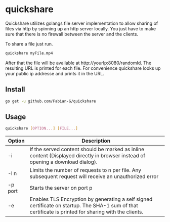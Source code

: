 # quickshare

Quickshare utilizes golangs file server implementation to allow sharing of files via http by spinning up an http server locally. 
You just have to make sure that there is no firewall between the server and the clients.

To share a file just run.

```bash
quickshare myFile.mp4
```

After that the file will be available at http://yourIp:8080/randomId. The resulting URL is printed for each file. For convenience quickshare looks up your public ip addresse and prints it in the URL. 

## Install

```bash
go get -u github.com/Fabian-G/quickshare
```

## Usage

```bash
quickshare [OPTION...] [FILE...]
```

Option | Description
-------|-------------
-i     | If the served content should be marked as inline content (Displayed directly in browser instead of opening a download dialog).
-l n   | Limits the number of requests to n per file. Any subsequent request will receive an unauthorized error
-p port | Starts the server on port p
-e      | Enables TLS Encryption by generating a self signed certificate on startup. The SHA-1 sum of that certificate is printed for sharing with the clients.
